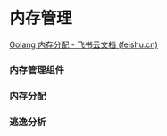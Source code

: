 # 内存管理

[‍‌‍⁢⁢⁤⁡﻿⁤‌⁤⁣⁣‬⁤⁢‍⁣﻿﻿⁤‬﻿‌﻿‍‬﻿⁣‍‌‬‍‌⁡⁣‬‍‌Golang 内存分配 - 飞书云文档 (feishu.cn)](https://hardcore.feishu.cn/docs/doccnnKvHn4iFPXgk8ZpYmLArte)

### 内存管理组件

### 内存分配



### 逃逸分析